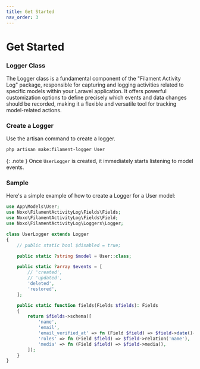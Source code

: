 ```yaml
---
title: Get Started
nav_order: 3
---
```


# Get Started

### Logger Class

The Logger class is a fundamental component of the "Filament Activity Log" package, responsible for capturing and logging activities related to specific models within your Laravel application. It offers powerful customization options to define precisely which events and data changes should be recorded, making it a flexible and versatile tool for tracking model-related actions.

### Create a Logger

Use the artisan command to create a logger.

```bash
php artisan make:filament-logger User
```

{: .note }
Once `UserLogger` is created, it immediately starts listening to model events.


### Sample

Here's a simple example of how to create a Logger for a User model:

```php
use App\Models\User;
use Noxo\FilamentActivityLog\Fields\Fields;
use Noxo\FilamentActivityLog\Fields\Field;
use Noxo\FilamentActivityLog\Loggers\Logger;

class UserLogger extends Logger
{
    // public static bool $disabled = true;

    public static ?string $model = User::class;

    public static ?array $events = [
        // 'created',
        // 'updated',
        'deleted',
        'restored',
    ];

    public static function fields(Fields $fields): Fields
    {
        return $fields->schema([
            'name',
            'email',
            'email_verified_at' => fn (Field $field) => $field->date()->badge(),
            'roles' => fn (Field $field) => $field->relation('name'),
            'media' => fn (Field $field) => $field->media(),
        ]);
    }
}
```
